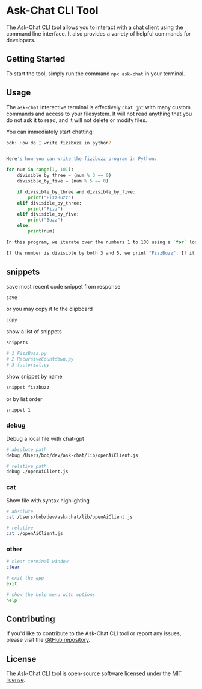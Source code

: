 # Ask-Chat CLI Tool

The Ask-Chat CLI tool allows you to interact with a chat client using the command line interface. It also provides a variety of helpful commands for developers.

## Getting Started

To start the tool, simply run the command `npx ask-chat` in your terminal.

## Usage

The `ask-chat` interactive terminal is effectively `chat gpt` with many custom commands and access to your filesystem. It will not read anything that you do not ask it to read, and it will not delete or modify files.

You can immediately start chatting:

```bash
bob: How do I write fizzbuzz in python?


Here's how you can write the fizzbuzz program in Python:
```

```python
for num in range(1, 101):
    divisible_by_three = (num % 3 == 0)
    divisible_by_five = (num % 5 == 0)

    if divisible_by_three and divisible_by_five:
        print("FizzBuzz")
    elif divisible_by_three:
        print("Fizz")
    elif divisible_by_five:
        print("Buzz")
    else:
        print(num)
```

```bash
In this program, we iterate over the numbers 1 to 100 using a `for` loop. For each number, we check if it is divisible by 3, 5, or both using the modulo operator (`%`).

If the number is divisible by both 3 and 5, we print "FizzBuzz". If it is divisible by 3, we print "Fizz". If it is divisible by 5, we print "Buzz". And if it is not divisible by either 3 or 5, we simply print the number itself.
```

## snippets

save most recent code snippet from response

```bash
save
```

or you may copy it to the clipboard

```bash
copy
```

show a list of snippets

```bash
snippets

# 1 FizzBuzz.py
# 2 RecursiveCountdown.py
# 3 factorial.py
```

show snippet by name

```bash
snippet fizzbuzz
```

or by list order

```bash
snippet 1
```

### debug

Debug a local file with chat-gpt

```bash
# absolute path
debug /Users/bob/dev/ask-chat/lib/openAiClient.js

# relative path
debug ./openAiClient.js
```

### cat

Show file with syntax highlighting

```bash
# absolute
cat /Users/bob/dev/ask-chat/lib/openAiClient.js

# relative
cat ./openAiClient.js
```

### other

```bash
# clear terminal window
clear

# exit the app
exit

# show the help menu with options
help
```

## Contributing

If you'd like to contribute to the Ask-Chat CLI tool or report any issues, please visit the [GitHub repository](https://github.com/robertjbass/ask-chat-cli).

## License

The Ask-Chat CLI tool is open-source software licensed under the [MIT license](https://opensource.org/licenses/MIT).

